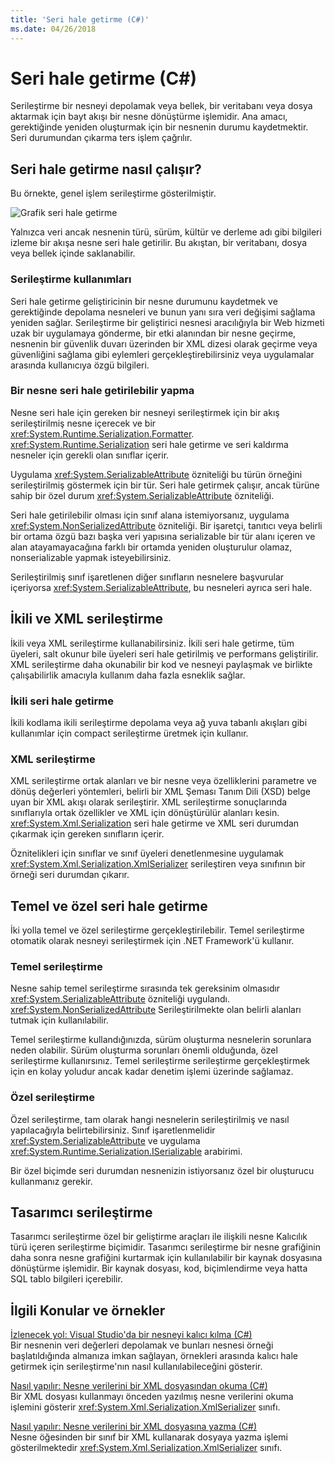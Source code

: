 ```yaml
---
title: 'Seri hale getirme (C#)'
ms.date: 04/26/2018
---
```

# <a name="serialization-c"></a>Seri hale getirme (C#)

Serileştirme bir nesneyi depolamak veya bellek, bir veritabanı veya dosya aktarmak için bayt akışı bir nesne dönüştürme işlemidir. Ana amacı, gerektiğinde yeniden oluşturmak için bir nesnenin durumu kaydetmektir. Seri durumundan çıkarma ters işlem çağrılır.

## <a name="how-serialization-works"></a>Seri hale getirme nasıl çalışır?

Bu örnekte, genel işlem serileştirme gösterilmiştir.

![Grafik seri hale getirme](./media/serialization.gif "seri hale getirme")

Yalnızca veri ancak nesnenin türü, sürüm, kültür ve derleme adı gibi bilgileri izleme bir akışa nesne seri hale getirilir. Bu akıştan, bir veritabanı, dosya veya bellek içinde saklanabilir.

### <a name="uses-for-serialization"></a>Serileştirme kullanımları

Seri hale getirme geliştiricinin bir nesne durumunu kaydetmek ve gerektiğinde depolama nesneleri ve bunun yanı sıra veri değişimi sağlama yeniden sağlar. Serileştirme bir geliştirici nesnesi aracılığıyla bir Web hizmeti uzak bir uygulamaya gönderme, bir etki alanından bir nesne geçirme, nesnenin bir güvenlik duvarı üzerinden bir XML dizesi olarak geçirme veya güvenliğini sağlama gibi eylemleri gerçekleştirebilirsiniz veya uygulamalar arasında kullanıcıya özgü bilgileri.

### <a name="making-an-object-serializable"></a>Bir nesne seri hale getirilebilir yapma

Nesne seri hale için gereken bir nesneyi serileştirmek için bir akış serileştirilmiş nesne içerecek ve bir <xref:System.Runtime.Serialization.Formatter>. <xref:System.Runtime.Serialization> seri hale getirme ve seri kaldırma nesneler için gerekli olan sınıflar içerir.

Uygulama <xref:System.SerializableAttribute> özniteliği bu türün örneğini serileştirilmiş göstermek için bir tür. Seri hale getirmek çalışır, ancak türüne sahip bir özel durum <xref:System.SerializableAttribute> özniteliği.

Seri hale getirilebilir olması için sınıf alana istemiyorsanız, uygulama <xref:System.NonSerializedAttribute> özniteliği. Bir işaretçi, tanıtıcı veya belirli bir ortama özgü bazı başka veri yapısına serializable bir tür alanı içeren ve alan atayamayacağına farklı bir ortamda yeniden oluşturulur olamaz, nonserializable yapmak isteyebilirsiniz.

Serileştirilmiş sınıf işaretlenen diğer sınıfların nesnelere başvurular içeriyorsa <xref:System.SerializableAttribute>, bu nesneleri ayrıca seri hale.

## <a name="binary-and-xml-serialization"></a>İkili ve XML serileştirme

İkili veya XML serileştirme kullanabilirsiniz. İkili seri hale getirme, tüm üyeleri, salt okunur bile üyeleri seri hale getirilmiş ve performans geliştirilir. XML serileştirme daha okunabilir bir kod ve nesneyi paylaşmak ve birlikte çalışabilirlik amacıyla kullanım daha fazla esneklik sağlar.

### <a name="binary-serialization"></a>İkili seri hale getirme

İkili kodlama ikili serileştirme depolama veya ağ yuva tabanlı akışları gibi kullanımlar için compact serileştirme üretmek için kullanır.

### <a name="xml-serialization"></a>XML serileştirme

XML serileştirme ortak alanları ve bir nesne veya özelliklerini parametre ve dönüş değerleri yöntemleri, belirli bir XML Şeması Tanım Dili (XSD) belge uyan bir XML akışı olarak serileştirir. XML serileştirme sonuçlarında sınıflarıyla ortak özellikler ve XML için dönüştürülür alanları kesin. <xref:System.Xml.Serialization> seri hale getirme ve XML seri durumdan çıkarmak için gereken sınıfların içerir.

Öznitelikleri için sınıflar ve sınıf üyeleri denetlenmesine uygulamak <xref:System.Xml.Serialization.XmlSerializer> serileştiren veya sınıfının bir örneği seri durumdan çıkarır.

## <a name="basic-and-custom-serialization"></a>Temel ve özel seri hale getirme

İki yolla temel ve özel serileştirme gerçekleştirilebilir. Temel serileştirme otomatik olarak nesneyi serileştirmek için .NET Framework'ü kullanır.

### <a name="basic-serialization"></a>Temel serileştirme

Nesne sahip temel serileştirme sırasında tek gereksinim olmasıdır <xref:System.SerializableAttribute> özniteliği uygulandı. <xref:System.NonSerializedAttribute> Serileştirilmekte olan belirli alanları tutmak için kullanılabilir.

Temel serileştirme kullandığınızda, sürüm oluşturma nesnelerin sorunlara neden olabilir. Sürüm oluşturma sorunları önemli olduğunda, özel serileştirme kullanırsınız. Temel serileştirme serileştirme gerçekleştirmek için en kolay yoludur ancak kadar denetim işlemi üzerinde sağlamaz.

### <a name="custom-serialization"></a>Özel serileştirme

Özel serileştirme, tam olarak hangi nesnelerin serileştirilmiş ve nasıl yapılacağıyla belirtebilirsiniz. Sınıf işaretlenmelidir <xref:System.SerializableAttribute> ve uygulama <xref:System.Runtime.Serialization.ISerializable> arabirimi.

Bir özel biçimde seri durumdan nesnenizin istiyorsanız özel bir oluşturucu kullanmanız gerekir.

## <a name="designer-serialization"></a>Tasarımcı serileştirme

Tasarımcı serileştirme özel bir geliştirme araçları ile ilişkili nesne Kalıcılık türü içeren serileştirme biçimidir. Tasarımcı serileştirme bir nesne grafiğinin daha sonra nesne grafiğini kurtarmak için kullanılabilir bir kaynak dosyasına dönüştürme işlemidir. Bir kaynak dosyası, kod, biçimlendirme veya hatta SQL tablo bilgileri içerebilir.

## <a name="BKMK_RelatedTopics"></a> İlgili Konular ve örnekler  
[İzlenecek yol: Visual Studio'da bir nesneyi kalıcı kılma (C#)](walkthrough-persisting-an-object-in-visual-studio.md)  
Bir nesnenin veri değerleri depolamak ve bunları nesnesi örneği başlatıldığında almanıza imkan sağlayan, örnekleri arasında kalıcı hale getirmek için serileştirme'nın nasıl kullanılabileceğini gösterir.

[Nasıl yapılır: Nesne verilerini bir XML dosyasından okuma (C#)](how-to-read-object-data-from-an-xml-file.md)  
 Bir XML dosyası kullanmayı önceden yazılmış nesne verilerini okuma işlemini gösterir <xref:System.Xml.Serialization.XmlSerializer> sınıfı.

[Nasıl yapılır: Nesne verilerini bir XML dosyasına yazma (C#)](how-to-write-object-data-to-an-xml-file.md)  
Nesne öğesinden bir sınıf bir XML kullanarak dosyaya yazma işlemi gösterilmektedir <xref:System.Xml.Serialization.XmlSerializer> sınıfı.
